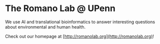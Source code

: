 # The Romano Lab @ UPenn

We use AI and translational bioinformatics to answer interesting questions about environmental and human health.

Check out our homepage at [http://romanolab.org](http://romanolab.org)!